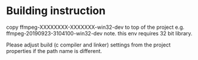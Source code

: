 # Building instruction

copy ffmpeg-XXXXXXXX-XXXXXXX-win32-dev to top of the project
e.g. ffmpeg-20190923-3104100-win32-dev
note. this env requires 32 bit library.

Please adjust build (c compiler and linker) settings from the project properties
if the path name is different.


